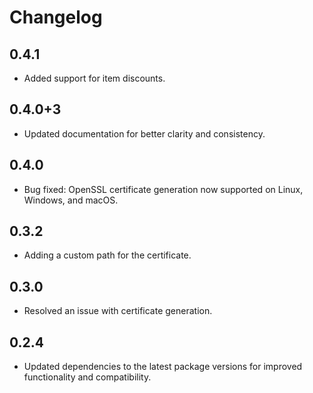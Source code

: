 # Changelog

## 0.4.1

* Added support for item discounts.

## 0.4.0+3

* Updated documentation for better clarity and consistency.

## 0.4.0

* Bug fixed: OpenSSL certificate generation now supported on Linux, Windows, and macOS.

## 0.3.2

* Adding a custom path for the certificate.

## 0.3.0

* Resolved an issue with certificate generation.

## 0.2.4

* Updated dependencies to the latest package versions for improved functionality and compatibility.

